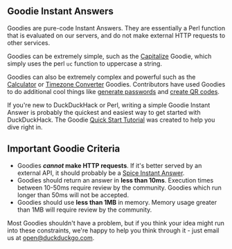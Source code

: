 ## Goodie Instant Answers

Goodies are pure-code Instant Answers. They are essentially a Perl function that is evaluated on our servers, and do not make external HTTP requests to other services.

Goodies can be extremely simple, such as the [Capitalize](https://duckduckgo.com/?q=capitalize+duckduckgo+instant+answers) Goodie, which simply uses the perl `uc` function to uppercase a string. 

Goodies can also be extremely complex and powerful such as the [Calculator](https://duckduckgo.com/?q=%28879+*+14%29+%2F+12) or [Timezone Converter](https://duckduckgo.com/?q=4pm+EST+to+GMT) Goodies. Contributors have used Goodies to do additional cool things like [generate passwords](https://duckduckgo.com/?q=password+15+strong&ia=answer) and [create QR codes](https://duckduckgo.com/?q=qr+duckduckhack.com&ia=answer).

If you're new to DuckDuckHack or Perl, writing a simple Goodie Instant Answer is probably the quickest and easiest way to get started with DuckDuckHack. The Goodie [Quick Start Tutorial](https://duck.co/duckduckhack/goodie_quickstart) was created to help you dive right in.

## Important Goodie Criteria

- Goodies ***cannot* make HTTP requests**. If it's better served by an external API, it should probably be a [Spice Instant Answer](https://duck.co/duckduckhack/spice_overview).
- Goodies should return an answer in **less than 10ms**. Execution times between 10-50ms require review by the community. Goodies which run longer than 50ms will not be accepted.
- Goodies should use **less than 1MB** in memory. Memory usage greater than 1MB will require review by the community.

Most Goodies shouldn't have a problem, but if you think your idea might run into these constraints, we're happy to help you think through it - just email us at [open@duckduckgo.com](mailto:open@duckduckgo.com).